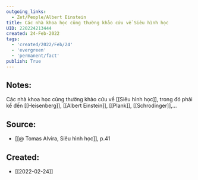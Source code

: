 ```yaml
---
outgoing_links:
  - Zet/People/Albert Einstein
title: Các nhà khoa học cũng thường khảo cứu về Siêu hình học
UID: 220224213444
created: 24-Feb-2022
tags:
  - 'created/2022/Feb/24'
  - 'evergreen'
  - 'permanent/fact'
publish: True
---
```

## Notes:
Các nhà khoa học cũng thường khảo cứu về [[Siêu hình học]], trong đó phải kể đến [[Heisenberg]], [[Albert Einstein]], [[Plank]], [[Schrodinger]],...

## Source:
- [[@ Tomas Alvira, Siêu hình học]], p.41




## Created:
- [[2022-02-24]]
